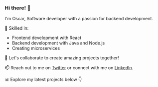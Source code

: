 ### Hi there! 👋

I'm Oscar, Software developer with a passion for backend development.

🌟 Skilled in:

- Frontend development with React
- Backend development with Java and Node.js
- Creating microservices

🔧 Let's collaborate to create amazing projects together!

📫 Reach out to me on [Twitter](https://x.com/yooscar13) or connect with me on [LinkedIn](https://www.linkedin.com/in/oscarantia/).

📊 Explore my latest projects below 👇

